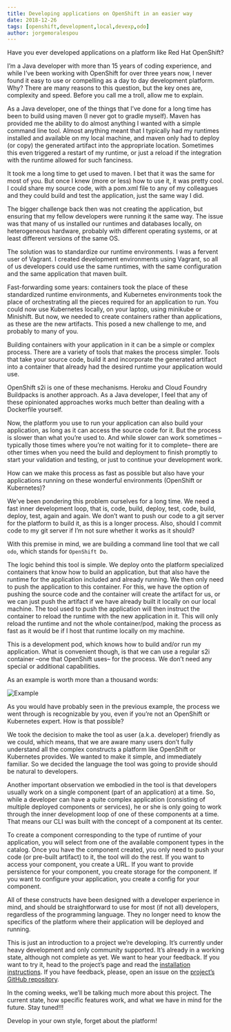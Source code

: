 ```yaml
---
title: Developing applications on OpenShift in an easier way
date: 2018-12-26
tags: [openshift,development,local,devexp,odo]
author: jorgemoralespou
---
```

Have you ever developed applications on a platform like Red Hat OpenShift?

I’m a Java developer with more than 15 years of coding experience, and while I’ve been working with OpenShift for over three years now, I never found it easy to use or compelling as a day to day development platform. Why? There are many reasons to this question, but the key ones are, complexity and speed. Before you call me a troll, allow me to explain.

As a Java developer, one of the things that I’ve done for a long time has been to build using maven (I never got to gradle myself). Maven has provided me the ability to do almost anything I wanted with a simple command line tool. Almost anything meant that I typically had my runtimes installed and available on my local machine, and maven only had to deploy (or copy) the generated artifact into the appropriate location. Sometimes this even triggered a restart of my runtime, or just a reload if the integration with the runtime allowed for such fanciness.

It took me a long time to get used to maven. I bet that it was the same for most of you. But once I knew (more or less) how to use it, it was pretty cool. I could share my source code, with a pom.xml file to any of my colleagues and they could build and test the application, just the same way I did.

The bigger challenge back then was not creating the application, but ensuring that my fellow developers were running it the same way. The issue was that many of us installed our runtimes and databases locally, on heterogeneous hardware, probably with different operating systems, or at least different versions of the same OS.

The solution was to standardize our runtime environments. I was a fervent user of Vagrant. I created development environments using Vagrant, so all of us developers could use the same runtimes, with the same configuration and the same application that maven built.

Fast-forwarding some years: containers took the place of these standardized runtime environments, and Kubernetes environments took the place of orchestrating all the pieces required for an application to run. You could now use Kubernetes locally, on your laptop, using minikube or Minishift. But now, we needed to create containers rather than applications, as these are the new artifacts. This posed a new challenge to me, and probably to many of you.

Building containers with your application in it can be a simple or complex process. There are a variety of tools that makes the process simpler. Tools that take your source code, build it and incorporate the generated artifact into a container that already had the desired runtime your application would use.

OpenShift s2i is one of these mechanisms. Heroku and Cloud Foundry Buildpacks is another approach. As a Java developer, I feel that any of these opinionated approaches works much better than dealing with a Dockerfile yourself.

Now, the platform you use to run your application can also build your application, as long as it can access the source code for it. But the process is slower than what you’re used to. And while slower can work sometimes –typically those times where you’re not waiting for it to complete– there are other times when you need the build and deployment to finish promptly to start your validation and testing, or just to continue your development work.

How can we make this process as fast as possible but also have your applications running on these wonderful environments (OpenShift or Kubernetes)?

We’ve been pondering this problem ourselves for a long time. We need a fast inner development loop, that is, code, build, deploy, test, code, build, deploy, test, again and again. We don’t want to push our code to a git server for the platform to build it, as this is a longer process. Also, should I commit code to my git server if I’m not sure whether it works as it should?

With this premise in mind, we are building a command line tool that we call `odo`, which stands for `OpenShift Do`.

The logic behind this tool is simple. We deploy onto the platform specialized containers that know how to build an application, but that also have the runtime for the application included and already running. We then only need to push the application to this container. For this, we have the option of pushing the source code and the container will create the artifact for us, or we can just push the artifact if we have already built it locally on our local machine. The tool used to push the application will then instruct the container to reload the runtime with the new application in it. This will only reload the runtime and not the whole container/pod, making the process as fast as it would be if I host that runtime locally on my machine.

This is a development pod, which knows how to build and/or run my application. What is convenient though, is that we can use a regular s2i container –one that OpenShift uses– for the process. We don’t need any special or additional capabilities.

As an example is worth more than a thousand words:

![Example](/images/posts/develop-apps-with-odo/example.gif)

As you would have probably seen in the previous example, the process we went through is recognizable by you, even if you’re not an OpenShift or Kubernetes expert. How is that possible?

We took the decision to make the tool as user (a.k.a. developer) friendly as we could, which means, that we are aware many users don’t fully understand all the complex constructs a platform like OpenShift or Kubernetes provides. We wanted to make it simple, and immediately familiar. So we decided the language the tool was going to provide should be natural to developers.

Another important observation we embodied in the tool is that developers usually work on a single component (part of an application) at a time. So, while a developer can have a quite complex application (consisting of multiple deployed components or services), he or she is only going to work through the inner development loop of one of these components at a time. That means our CLI was built with the concept of a component at its center.

To create a component corresponding to the type of runtime of your application, you will select from one of the available component types in the catalog. Once you have the component created, you only need to push your code (or pre-built artifact) to it, the tool will do the rest. If you want to access your component, you create a URL. If you want to provide persistence for your component, you create storage for the component. If you want to configure your application, you create a config for your component.

All of these constructs have been designed with a developer experience in mind, and should be straightforward to use for most (if not all) developers, regardless of the programming language. They no longer need to know the specifics of the platform where their application will be deployed and running.

This is just an introduction to a project we’re developing. It’s currently under heavy development and only community supported. It’s already in a working state, although not complete as yet. We want to hear your feedback. If you want to try it, head to the project’s page and read the [installation instructions](https://github.com/redhat-developer/odo#installing-odo). If you have feedback, please, open an issue on the [project’s GitHub repository](https://github.com/openshift/odo).

In the coming weeks, we’ll be talking much more about this project. The current state, how specific features work, and what we have in mind for the future. Stay tuned!!!

Develop in your own style, forget about the platform!